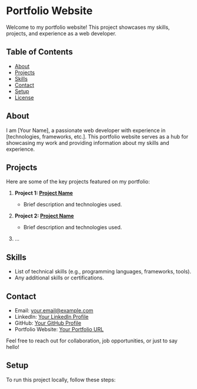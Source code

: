 # Portfolio Website

Welcome to my portfolio website! This project showcases my skills, projects, and experience as a web developer.

## Table of Contents

- [About](#about)
- [Projects](#projects)
- [Skills](#skills)
- [Contact](#contact)
- [Setup](#setup)
- [License](#license)

## About

I am [Your Name], a passionate web developer with experience in [technologies, frameworks, etc.]. This portfolio website serves as a hub for showcasing my work and providing information about my skills and experience.

## Projects

Here are some of the key projects featured on my portfolio:

1. **Project 1: [Project Name](link-to-project-repo-or-live-demo)**
   - Brief description and technologies used.

2. **Project 2: [Project Name](link-to-project-repo-or-live-demo)**
   - Brief description and technologies used.

3. ...

## Skills

- List of technical skills (e.g., programming languages, frameworks, tools).
- Any additional skills or certifications.

## Contact

- Email: your.email@example.com
- LinkedIn: [Your LinkedIn Profile](https://www.linkedin.com/in/your-profile)
- GitHub: [Your GitHub Profile](https://github.com/your-username)
- Portfolio Website: [Your Portfolio URL](https://your-portfolio-url.com)

Feel free to reach out for collaboration, job opportunities, or just to say hello!

## Setup

To run this project locally, follow these steps:
